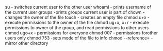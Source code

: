su - switches current user to the other user
whoami - prints username of the current user
groups -prints groups current user is part of
chown - changes the owner of the file
touch - creates an empty file
chmod u+x - execute permissions to the owner of the file
chmod ug+x, o+r - execute permissions to owner of the group, and read permissions to other users
chmod ugo+x - permissions for everyone
chmod 007 - permissions forother users only
chmod 753 -sets mode of the file to info
chmod --reference= - mirror other directory

